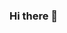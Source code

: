 ### Hi there 👋

<!--
**bartil19/bartil19** is a ✨ _special_ ✨ repository because its `README.md` (this file) appears on your GitHub profile.

Here are some ideas to get you started:

- 🔭 I’m currently working on my minecraft client
- 🌱 I’m currently learning html and css
- 👯 I’m looking to collaborate on for a small group
- 🤔 I’m looking for help with java
- 💬 Ask me about Windows or Linux os
- 📫 How to reach me: send me email on gabchodonev@gmail.com
-->

